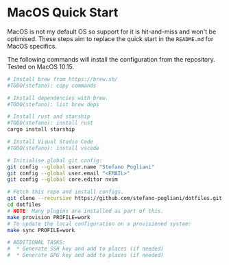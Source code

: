# MacOS Quick Start

MacOS is not my default OS so support for it is hit-and-miss and won't be optimised.
These steps aim to replace the quick start in the `README.md` for MacOS specifics.

The following commands will install the configuration from the repository.
Tested on MacOS 10.15.

```bash
# Install brew from https://brew.sh/
#TODO(stefano): copy commands

# Install dependencies with brew.
#TODO(stefano): list brew deps

# Install rust and starship
#TODO(stefano): install rust
cargo install starship

# Install Visual Studio Code
#TODO(stefano): install vscode

# Initialise global git config:
git config --global user.name "Stefano Pogliani"
git config --global user.email "<EMAIL>"
git config --global core.editor nvim

# Fetch this repo and install configs.
git clone --recursive https://github.com/stefano-pogliani/dotfiles.git
cd dotfiles
# NOTE: Many plugins are installed as part of this.
make provision PROFILE=work
# To update the local configuration on a provisioned system:
make sync PROFILE=work

# ADDITIONAL TASKS:
#  * Generate SSH key and add to places (if needed)
#  * Generate GPG key and add to places (if needed)
```
